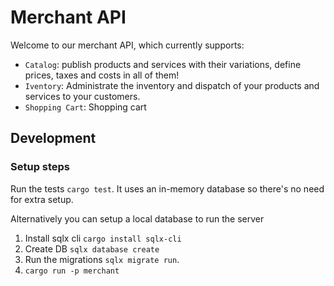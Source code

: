 # Merchant API

Welcome to our merchant API, which currently supports:

* `Catalog`: publish products and services with their variations, define prices, taxes and costs in all of them!
* `Iventory`:  Administrate the inventory and dispatch of your products and services to your customers.
* `Shopping Cart`: Shopping cart

## Development

### Setup steps

Run the tests `cargo test`. It uses an in-memory database so there's no need for extra setup.

Alternatively you can setup a local database to run the server

1. Install sqlx cli `cargo install sqlx-cli`
2. Create DB `sqlx database create`
3. Run the migrations `sqlx migrate run`.
4. `cargo run -p merchant`

